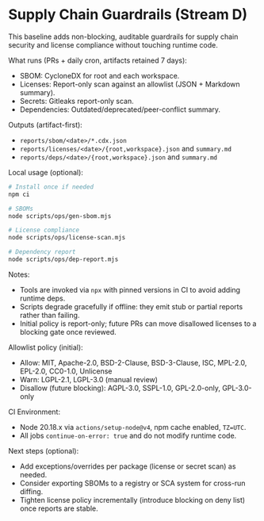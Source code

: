 # Supply Chain Guardrails (Stream D)

This baseline adds non-blocking, auditable guardrails for supply chain security and license compliance without touching runtime code.

What runs (PRs + daily cron, artifacts retained 7 days):
- SBOM: CycloneDX for root and each workspace.
- Licenses: Report-only scan against an allowlist (JSON + Markdown summary).
- Secrets: Gitleaks report-only scan.
- Dependencies: Outdated/deprecated/peer-conflict summary.

Outputs (artifact-first):
- `reports/sbom/<date>/*.cdx.json`
- `reports/licenses/<date>/{root,workspace}.json` and `summary.md`
- `reports/deps/<date>/{root,workspace}.json` and `summary.md`

Local usage (optional):

```bash
# Install once if needed
npm ci

# SBOMs
node scripts/ops/gen-sbom.mjs

# License compliance
node scripts/ops/license-scan.mjs

# Dependency report
node scripts/ops/dep-report.mjs
```

Notes:
- Tools are invoked via `npx` with pinned versions in CI to avoid adding runtime deps.
- Scripts degrade gracefully if offline: they emit stub or partial reports rather than failing.
- Initial policy is report-only; future PRs can move disallowed licenses to a blocking gate once reviewed.

Allowlist policy (initial):
- Allow: MIT, Apache-2.0, BSD-2-Clause, BSD-3-Clause, ISC, MPL-2.0, EPL-2.0, CC0-1.0, Unlicense
- Warn: LGPL-2.1, LGPL-3.0 (manual review)
- Disallow (future blocking): AGPL-3.0, SSPL-1.0, GPL-2.0-only, GPL-3.0-only

CI Environment:
- Node 20.18.x via `actions/setup-node@v4`, npm cache enabled, `TZ=UTC`.
- All jobs `continue-on-error: true` and do not modify runtime code.

Next steps (optional):
- Add exceptions/overrides per package (license or secret scan) as needed.
- Consider exporting SBOMs to a registry or SCA system for cross-run diffing.
- Tighten license policy incrementally (introduce blocking on deny list) once reports are stable.

